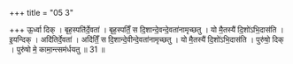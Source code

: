 +++
title = "05 3"

+++
ऊ॒र्ध्वा दिक् । बृह॒स्पति॑र्दे॒वता॑ । बृह॒स्पतिँ॒ स दि॒शान्दे॒वन्दे॒वता॑नामृच्छतु । यो मै॒तस्यै॑ दि॒शो॑ऽभि॒दास॑ति ।  इ॒यन्दिक् । अदि॑तिर्दे॒वता॑ । अदि॑तिँ॒ स दि॒शान्दे॒वीन्दे॒वता॑नामृच्छतु । यो मै॒तस्यै॑ दि॒शो॑ऽभि॒दास॑ति ।  पुरु॑षो॒ दिक् । पुरु॑षो मे॒ कामा॒न्त्सम॑र्धयतु ॥ 31 ॥

